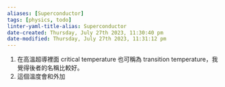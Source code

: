 ```yaml
---
aliases: [Superconductor]
tags: [physics, todo]
linter-yaml-title-alias: Superconductor
date-created: Thursday, July 27th 2023, 11:30:40 pm
date-modified: Thursday, July 27th 2023, 11:31:12 pm
---
```


1. 在高溫超導裡面 critical temperature 也可稱為 transition temperature，我覺得後者的名稱比較好。
2. 這個溫度會和外加